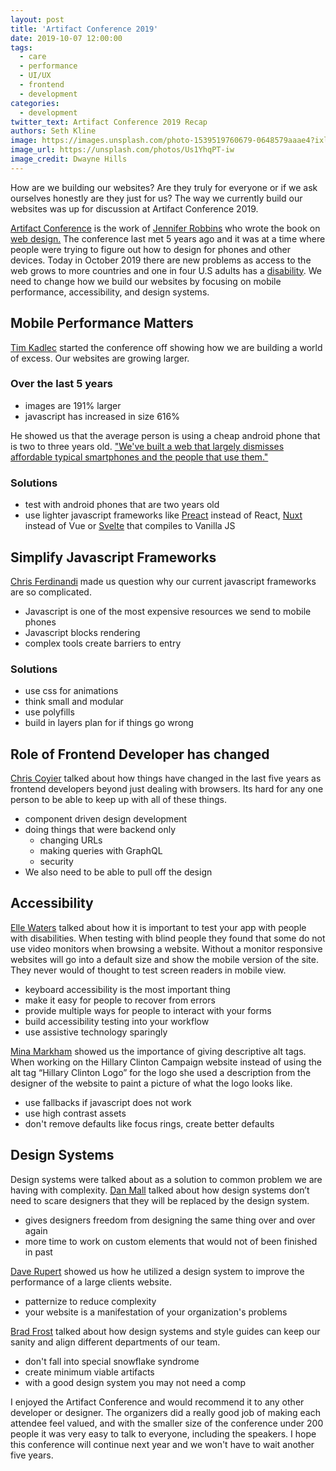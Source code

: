 ```yaml
---
layout: post
title: 'Artifact Conference 2019'
date: 2019-10-07 12:00:00
tags:
  - care
  - performance
  - UI/UX
  - frontend
  - development
categories:
  - development
twitter_text: Artifact Conference 2019 Recap
authors: Seth Kline
image: https://images.unsplash.com/photo-1539519760679-0648579aaae4?ixlib=rb-1.2.1&auto=format&fit=crop&w=2049&q=80
image_url: https://unsplash.com/photos/Us1YhqPT-iw
image_credit: Dwayne Hills
---
```


How are we building our websites? Are they truly for everyone or if we ask ourselves honestly are they just for us? The way we currently build our websites was up for discussion at Artifact Conference 2019.

[Artifact Conference](https://artifactconf.com/) is the work of [Jennifer Robbins](https://twitter.com/jenville) who wrote the book on [web design.](https://www.learningwebdesign.com/) The conference last met 5 years ago and it was at a time where people were trying to figure out how to design for phones and other devices. Today in October 2019 there are new problems as access to the web grows to more countries and one in four U.S adults has a [disability](https://www.cbsnews.com/news/1-in-4-u-s-adults-has-a-disability-cdc-says). We need to change how we build our websites by focusing on mobile performance, accessibility, and design systems.

## Mobile Performance Matters

[Tim Kadlec](https://timkadlec.com) started the conference off showing how we are building a world of excess. Our websites are growing larger.

### Over the last 5 years

- images are 191% larger
- javascript has increased in size 616%

He showed us that the average person is using a cheap android phone that is two to three years old.
["We've built a web that largely dismisses affordable typical smartphones and the people that use them."](https://noti.st/tkadlec/vK0IfW#swv6syJ)

### Solutions

- test with android phones that are two years old
- use lighter javascript frameworks like [Preact](https://preactjs.com/) instead of React, [Nuxt](https://nuxtjs.org/) instead of Vue or [Svelte](https://svelte.dev/) that compiles to Vanilla JS

## Simplify Javascript Frameworks

[Chris Ferdinandi](https://gomakethings.com/) made us question why our current javascript frameworks are so complicated.

- Javascript is one of the most expensive resources we send to mobile phones
- Javascript blocks rendering
- complex tools create barriers to entry

### Solutions

- use css for animations
- think small and modular
- use polyfills
- build in layers plan for if things go wrong

## Role of Frontend Developer has changed

[Chris Coyier](https://chriscoyier.net/) talked about how things have changed in the last five years as frontend developers beyond just dealing with browsers. Its hard for any one person to be able to keep up with all of these things.

- component driven design development
- doing things that were backend only
  - changing URLs
  - making queries with GraphQL
  - security
- We also need to be able to pull off the design

## Accessibility

[Elle Waters](https://simplyaccessible.com/) talked about how it is important to test your app with people with disabilities. When testing with blind people they found that some do not use video monitors when browsing a website. Without a monitor responsive websites will go into a default size and show the mobile version of the site. They never would of thought to test screen readers in mobile view.

- keyboard accessibility is the most important thing
- make it easy for people to recover from errors
- provide multiple ways for people to interact with your forms
- build accessibility testing into your workflow
- use assistive technology sparingly

[Mina Markham](http://mina.codes/) showed us the importance of giving descriptive alt tags. When working on the Hillary Clinton Campaign website instead of using the alt tag “Hillary Clinton Logo” for the logo she used a description from the designer of the website to paint a picture of what the logo looks like.

- use fallbacks if javascript does not work
- use high contrast assets
- don't remove defaults like focus rings, create better defaults

## Design Systems

Design systems were talked about as a solution to common problem we are having with complexity. [Dan Mall](https://superfriendlydesign.systems) talked about how design systems don’t need to scare designers that they will be replaced by the design system.

- gives designers freedom from designing the same thing over and over again
- more time to work on custom elements that would not of been finished in past

[Dave Rupert](https://daverupert.com/) showed us how he utilized a design system to improve the performance of a large clients website.

- patternize to reduce complexity
- your website is a manifestation of your organization's problems

[Brad Frost](https://bradfrost.com/) talked about how design systems and style guides can keep our sanity and align different departments of our team.

- don't fall into special snowflake syndrome
- create minimum viable artifacts
- with a good design system you may not need a comp

I enjoyed the Artifact Conference and would recommend it to any other developer or designer. The organizers did a really good job of making each attendee feel valued, and with the smaller size of the conference under 200 people it was very easy to talk to everyone, including the speakers. I hope this conference will continue next year and we won't have to wait another five years.
